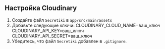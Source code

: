 ## Настройка Cloudinary
1. Создайте файл `Secretiki` в `app/src/main/assets`
2. Добавьте следующие ключи:
CLOUDINARY_CLOUD_NAME=ваш_ключ
CLOUDINARY_API_KEY=ваш_ключ
CLOUDINARY_API_SECRET=ваш_ключ
4. Убедитесь, что файл `Secretiki` добавлен в `.gitignore`.

